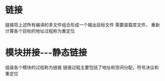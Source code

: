 # 链接 
链接将上述所有编译的多文件组合形成一个输出目标文件
需要装载库文件，
重新计算各个目标的地址过程称为重定位
# 模块拼接---静态链接
组装各个模块的过程称为链接
链接过程主要包括了地址和空间分配，符号决议和重定位






